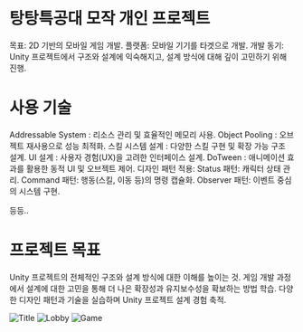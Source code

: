 # 탕탕특공대 모작 개인 프로젝트
목표: 2D 기반의 모바일 게임 개발.
플랫폼: 모바일 기기를 타겟으로 개발.
개발 동기: Unity 프로젝트에서 구조와 설계에 익숙해지고, 설계 방식에 대해 깊이 고민하기 위해 진행.

# 사용 기술
Addressable System : 리소스 관리 및 효율적인 메모리 사용.
Object Pooling : 오브젝트 재사용으로 성능 최적화.
스킬 시스템 설계 : 다양한 스킬 구현 및 확장 가능 구조 설계.
UI 설계 : 사용자 경험(UX)을 고려한 인터페이스 설계.
DoTween : 애니메이션 효과를 활용한 동적 UI 및 오브젝트 제어.
디자인 패턴 적용: Status 패턴: 캐릭터 상태 관리. Command 패턴: 행동(스킬, 이동 등)의 명령 캡슐화. Observer 패턴: 이벤트 중심의 시스템 구현.

등등..

# 프로젝트 목표
Unity 프로젝트의 전체적인 구조와 설계 방식에 대한 이해를 높이는 것.
게임 개발 과정에서 설계에 대한 고민을 통해 더 나은 확장성과 유지보수성을 확보하는 방법 학습.
다양한 디자인 패턴과 기술을 실습하며 Unity 프로젝트 설계 경험 축적.

![Title](https://github.com/tkddls3319/PortFolioProject_TangTang/assets/54829486/58981ecc-523a-49d6-880b-688f06e4c191)
![Lobby](https://github.com/tkddls3319/PortFolioProject_TangTang/assets/54829486/25b77df2-9107-4421-a393-b18bbcdda87d)
![Game](https://github.com/tkddls3319/PortFolioProject_TangTang/assets/54829486/d4bd3952-96b4-454a-bdae-12c13d3fc6d5)
